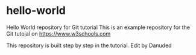 # hello-world
Hello World repository for Git tutorial
This is an example repository for the Git tutoial on https://www.w3schools.com

This repository is built step by step in the tutorial.
Edit by Danuded
